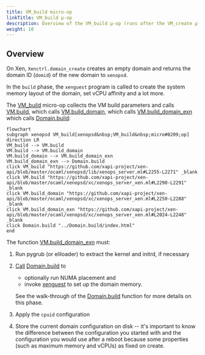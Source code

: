 ```yaml
---
title: VM_build micro-op
linkTitle: VM_build μ-op
description: Overview of the VM_build μ-op (runs after the VM_create μ-op created the domain).
weight: 10
---
```


## Overview

On Xen, `Xenctrl.domain_create` creates an empty domain and
returns the domain ID (`domid`) of the new domain to `xenopsd`.

In the `build` phase, the `xenguest` program is called to create
the system memory layout of the domain, set vCPU affinity and a
lot more.

The [VM_build](https://github.com/xapi-project/xen-api/blob/master/ocaml/xenopsd/lib/xenops_server.ml#L2255-L2271)
micro-op collects the VM build parameters and calls
[VM.build](https://github.com/xapi-project/xen-api/blob/master/ocaml/xenopsd/xc/xenops_server_xen.ml#L2290-L2291),
which calls
[VM.build_domain](https://github.com/xapi-project/xen-api/blob/master/ocaml/xenopsd/xc/xenops_server_xen.ml#L2250-L2288),
which calls
[VM.build_domain_exn](https://github.com/xapi-project/xen-api/blob/master/ocaml/xenopsd/xc/xenops_server_xen.ml#L2024-L2248)
which calls [Domain.build](Domain.build):

```mermaid
flowchart
subgraph xenopsd VM_build[xenopsd&nbsp;VM_build&nbsp;micro#8209;op]
direction LR
VM_build --> VM.build
VM.build --> VM.build_domain
VM.build_domain --> VM.build_domain_exn
VM.build_domain_exn --> Domain.build
click VM_build "https://github.com/xapi-project/xen-api/blob/master/ocaml/xenopsd/lib/xenops_server.ml#L2255-L2271" _blank
click VM.build "https://github.com/xapi-project/xen-api/blob/master/ocaml/xenopsd/xc/xenops_server_xen.ml#L2290-L2291" _blank
click VM.build_domain "https://github.com/xapi-project/xen-api/blob/master/ocaml/xenopsd/xc/xenops_server_xen.ml#L2250-L2288" _blank
click VM.build_domain_exn "https://github.com/xapi-project/xen-api/blob/master/ocaml/xenopsd/xc/xenops_server_xen.ml#L2024-L2248" _blank
click Domain.build "../Domain.build/index.html"
end
```

The function
[VM.build_domain_exn](https://github.com/xapi-project/xen-api/blob/master/ocaml/xenopsd/xc/xenops_server_xen.ml#L2024)
must:

1. Run pygrub (or eliloader) to extract the kernel and initrd, if necessary
2. [Call](https://github.com/xapi-project/xen-api/blob/master/ocaml/xenopsd/xc/xenops_server_xen.ml#L2222-L2225)
   [Domain.build](Domain.build) to
   - optionally run NUMA placement and
   - invoke [xenguest](VM.build/xenguest) to set up the domain memory.

   See the walk-through of the [Domain.build](Domain.build) function
   for more details on this phase.
3. Apply the `cpuid` configuration
4. Store the current domain configuration on disk -- it's important to know
   the difference between the configuration you started with and the configuration
   you would use after a reboot because some properties (such as maximum memory
   and vCPUs) as fixed on create.
